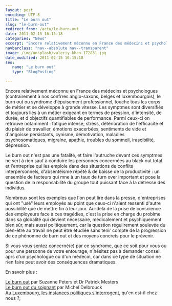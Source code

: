 ```yaml
---
layout: post
encoding: UTF-8
title: "Le burn out"
slug: "le-burn-out"
redirect_from: /actu/le-burn-out
date: 2011-02-15 16:15:18
categories: "News"
excerpt: "Encore relativement méconnu en France des médecins et psychologues (contrairement à nos confrres anglo-saxons, belges et luxembourgois), le burn out ou syndrome d'épuisement professionnel, touche tous les corps de métier et se développe à grande vitesse."
navbarclass: "nav--absolute nav--transparent"
image: /img/unsplash/valeriy-khan-172831.jpg
date_modified: 2011-02-15 16:15:18
seo:
   name: "Le burn out"
   type: "BlogPosting"

---
```

Encore relativement méconnu en France des médecins et psychologues (contrairement à nos confrres anglo-saxons, belges et luxembourgois), le burn out ou syndrome d'épuisement professionnel, touche tous les corps de métier et se développe à grande vitesse.
Les symptmes sont diversifiés et toujours liés à un métier exigeant en termes de pression, d'intensité, de durée, et d'objectifs quantifiables de performance. Parmi ceux-ci on retrouve notamment : fatigue intense, stress, détérioration de l'efficacité et du plaisir de travailler, émotions exacerbées, sentiments de vide et d'angoisse persistants, cynisme, démotivation, maladies psychosomatiques, migraine, apathie, troubles du sommeil, irascibilité, dépression.  
  
Le burn out n'est pas une fatalité, et faire l'autruche devant ces symptmes ne sert à rien sauf à conduire les personnes concernées au black out total et l'entreprise qui les emploie dans des situations de conflits interpersonnels, d'absentéisme répété & de baisse de la productivité : un ensemble de facteurs qui mne à un taux de turn over important et pose la question de la responsabilité du groupe tout puissant face à la détresse des individus.   
  
Nombreux sont les exemples que l'on peut lire dans la presse, d'entreprises qui ont "usé" leurs employés au point que ceux-ci n'aient ressenti d'autre possibilité que de mettre fin à leur jour. Au-delà de la prise de conscience des employeurs face à ces tragédies, c'est la prise en charge du problme dans sa globalité qui devient nécessaire, médicalement et psychiquement bien sûr, mais aussi politiquement, car la question régulirement soulevée du bien-être au travail ne peut être étudiée sans tenir compte de la progression de ce phénomne de burn out et des moyens concrets pour le prévenir.  
  
Si vous vous sentez concerné(e) par ce syndrome, que ce soit pour vous ou pour une personne de votre entourage, n'hésitez pas à demander conseil aprs d'un psychologue ou d'un médecin, car dans ce type de situation ne rien faire peut avoir des conséquences dramatiques.  
  
En savoir plus :  
  
[Le burn out](http://www.amazon.fr/Burn-Out-Comprendre-l%C3%A9puisement-professionnel/dp/2501056434) par Suzanne Peters et Dr Patrick Mesters   
[Le burn out du soignant](http://www.amazon.fr/burn-out-soignant-syndrome-d%C3%A9puisement-professionnel/dp/2804100995/ref=sr_1_3?s=books&ie=UTF8&qid=1297785972&sr=1-3) par Michel Delbrouck   
[Au Luxembourg, les instances politiques s'interrogent](http://www.gouvernement.lu/salle_presse/actualite/2011/02-fevrier/15-qe-schmit/), qu'en est-il chez nous ?;